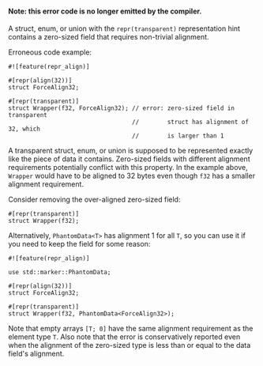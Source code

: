 #### Note: this error code is no longer emitted by the compiler.

A struct, enum, or union with the `repr(transparent)` representation hint
contains a zero-sized field that requires non-trivial alignment.

Erroneous code example:

```ignore (error is no longer emitted)
#![feature(repr_align)]

#[repr(align(32))]
struct ForceAlign32;

#[repr(transparent)]
struct Wrapper(f32, ForceAlign32); // error: zero-sized field in transparent
                                   //        struct has alignment of 32, which
                                   //        is larger than 1
```

A transparent struct, enum, or union is supposed to be represented exactly like
the piece of data it contains. Zero-sized fields with different alignment
requirements potentially conflict with this property. In the example above,
`Wrapper` would have to be aligned to 32 bytes even though `f32` has a smaller
alignment requirement.

Consider removing the over-aligned zero-sized field:

```
#[repr(transparent)]
struct Wrapper(f32);
```

Alternatively, `PhantomData<T>` has alignment 1 for all `T`, so you can use it
if you need to keep the field for some reason:

```
#![feature(repr_align)]

use std::marker::PhantomData;

#[repr(align(32))]
struct ForceAlign32;

#[repr(transparent)]
struct Wrapper(f32, PhantomData<ForceAlign32>);
```

Note that empty arrays `[T; 0]` have the same alignment requirement as the
element type `T`. Also note that the error is conservatively reported even when
the alignment of the zero-sized type is less than or equal to the data field's
alignment.
